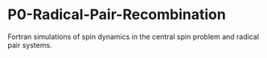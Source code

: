 # P0-Radical-Pair-Recombination
Fortran simulations of spin dynamics in the central spin problem and radical pair systems.
